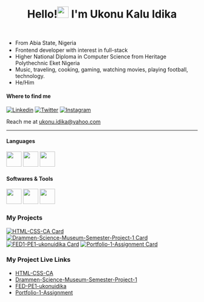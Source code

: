 <h1 align="center"><b>Hello!<img src="https://user-images.githubusercontent.com/81162745/204531600-e3f43e3e-ffb0-4702-a933-aa78d7ad098b.png" width="30"/> I'm Ukonu Kalu Idika</b></h1>

<br/>

- From Abia State, Nigeria <img src="https://cdn.jsdelivr.net/gh/hampusborgos/country-flags@main/svg/ng.svg" width="17" valign="middle"/>
- Frontend developer with interest in full-stack
- Higher National Diploma in Computer Science from Heritage Polythechnic Eket Nigeria
- Music, traveling, cooking, gaming, watching movies, playing football, technology.
- He/Him


#### Where to find me

<a href="https://www.linkedin.com/in/ukonu-idika-367a00254?utm_source=share&utm_campaign=share_via&utm_content=profile&utm_medium=ios_app" target="_blank"><img alt="Linkedin" src="https://img.shields.io/badge/LinkedIn-0077B5?style=for-the-badge&logo=linkedin&logoColor=white"/></a>
<a href="https://twitter.com/UIdika61267" target="_blank"><img alt="Twitter" src="https://img.shields.io/badge/Twitter-1DA1F2?style=for-the-badge&logo=twitter&logoColor=white"></a>
<a href="https://www.instagram.com/ukonukaluidika?igsh=MXdyN3FzZzhzMnBybA%3D%3D&utm_source=qr" target="_blank"><img alt="Instagram" src="https://img.shields.io/badge/Instagram-E4405F?style=for-the-badge&logo=instagram&logoColor=white"></a>

Reach me at ukonu.idika@yahoo.com

---

#### Languages

<div>
  <img src="https://cdn.jsdelivr.net/gh/devicons/devicon@latest/icons/html5/html5-original-wordmark.svg" width="40px" />
  <img src="https://cdn.jsdelivr.net/gh/devicons/devicon@latest/icons/css3/css3-original-wordmark.svg" width="40px" />
  <img src="https://cdn.jsdelivr.net/gh/devicons/devicon@latest/icons/javascript/javascript-original.svg" width="40px" />
</div>
  
#### Softwares & Tools

<div>
  <img src="https://cdn.jsdelivr.net/gh/devicons/devicon@latest/icons/git/git-original.svg" width="40px" />
  <img src="https://cdn.jsdelivr.net/gh/devicons/devicon@latest/icons/vscode/vscode-original.svg" width="40px" />
  <img src="https://cdn.jsdelivr.net/gh/devicons/devicon@latest/icons/figma/figma-original.svg" width="40px" />
</div>

### My Projects

[![HTML-CSS-CA Card](https://github-readme-stats.vercel.app/api/pin/?username=ukonuidika&repo=HTML-CSS-CA&theme=dark)](https://github.com/ukonuidika/HTML-CSS-CA)
[![Drammen-Science-Museum-Semester-Project-1 Card](https://github-readme-stats.vercel.app/api/pin/?username=ukonuidika&repo=Drammen-Science-Museum-Semester-Project-1&theme=dark)](https://github.com/ukonuidika/Drammen-Science-Museum-Semester-Project-1)
[![FED1-PE1-ukonuidika Card](https://github-readme-stats.vercel.app/api/pin/?username=NoroffFEU&repo=FED1-PE1-ukonuidika&theme=dark)](https://github.com/NoroffFEU/FED1-PE1-ukonuidika)
[![Portfolio-1-Assignment Card](https://github-readme-stats.vercel.app/api/pin/?username=ukonuidika&repo=Portfolio-1-Assignment&theme=dark)](https://github.com/ukonuidika/Portfolio-1-Assignment)

### My Project Live Links

- [HTML-CSS-CA](https://monumental-kangaroo-98117a.netlify.app/)
- [Drammen-Science-Museum-Semester-Project-1](https://fascinating-biscuit-16f375.netlify.app/)
- [FED-PE1-ukonuidika](https://chimerical-fairy-ad1735.netlify.app/)
- [Portfolio-1-Assignment](https://idika-portfolio.netlify.app/)
